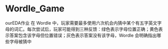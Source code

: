 # Wordle_Game
ourEDA作业
在 Wordle 中，玩家需要最多使用六次机会内猜中某个有五字英文字母的词汇。每次尝试后，玩家可能得到三种反馈：绿色表示字母位置正确；黄色表示答案包含该字母但位置错误；灰色表示答案没有该字母，Wordle 会明确指出哪些字母被猜中
